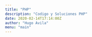 ```yaml
---
title: "PHP"
description: "Codigo y Soluciones PHP"
date: 2020-02-14T17:14:00Z
author: "Hugo Avila"
menu: "main"
---
```

